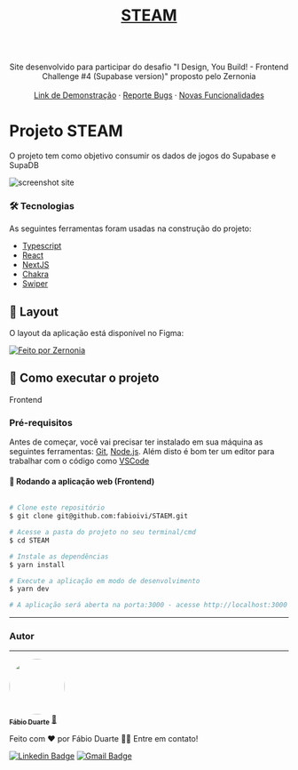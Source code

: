 <div align="center">
  <a href="https://github.com/fabioivi/steam/">
    <h1>STEAM</h1>
  </a>
  <br />
  <br />

  <p align="center">
   Site desenvolvido para participar do desafio "I Design, You Build! - Frontend Challenge #4 (Supabase version)" proposto pelo Zernonia
    <br />
    <br />
    <a href="https://staem.vercel.app/">Link de Demonstração</a>
    ·
    <a href="https://github.com/fabioivi/STAEM/issues">Reporte Bugs</a>
    ·
    <a href="https://github.com/fabioivi/STAEM/issues">Novas Funcionalidades</a>
  </p>
  
<!--   ![CircleCI](https://img.shields.io/circleci/build/github/fabioivi/circuit-valley-of-waters-bike/main?token=1d2c257f9c8612051cf385384c8e58dd00e18315)
  [![codecov](https://codecov.io/gh/fabioivi/circuit-valley-of-waters-bike/branch/main/graph/badge.svg?token=FKRYNC3OOP)](https://codecov.io/gh/fabioivi/circuit-valley-of-waters-bike) -->

</div>

# Projeto STEAM

O projeto tem como objetivo consumir os dados de jogos do Supabase e SupaDB

<img src="https://github.com/fabioivi/circuit-valley-of-waters-bike/blob/main/.github/images/screenshot-bikesite.jpg" alt="screenshot site" >

### 🛠 Tecnologias

As seguintes ferramentas foram usadas na construção do projeto:

* [Typescript](https://www.typescriptlang.org/)      
* [React](https://reactjs.org/)      
* [NextJS](https://nextjs.org/)
* [Chakra](https://chakra-ui.com/)
* [Swiper](https://swiperjs.com/get-started)

## 🎨 Layout

O layout da aplicação está disponível no Figma:

<a href="https://www.figma.com/file/v9WwrvuGFZHVLy4z3wxHGi/STAEM?node-id=3%3A2">
  <img alt="Feito por Zernonia" src="https://img.shields.io/badge/Acessar%20Layout%20-Figma-%2304D361">
</a>

## 🚀 Como executar o projeto

Frontend

### Pré-requisitos

Antes de começar, você vai precisar ter instalado em sua máquina as seguintes ferramentas:
[Git](https://git-scm.com), [Node.js](https://nodejs.org/en/). 
Além disto é bom ter um editor para trabalhar com o código como [VSCode](https://code.visualstudio.com/)

#### 🧭 Rodando a aplicação web (Frontend)

```bash

# Clone este repositório
$ git clone git@github.com:fabioivi/STAEM.git

# Acesse a pasta do projeto no seu terminal/cmd
$ cd STEAM

# Instale as dependências
$ yarn install

# Execute a aplicação em modo de desenvolvimento
$ yarn dev

# A aplicação será aberta na porta:3000 - acesse http://localhost:3000

```

---

### Autor
---

<a href="https://www.linkedin.com/in/fabioduartebr">
 <img style="border-radius: 50%;" src="https://avatars.githubusercontent.com/u/4038636?v=4" width="100px;" alt=""/>
 <br />
 <sub><b>Fábio Duarte</b></sub></a> <a href="https://www.linkedin.com/in/fabioduartebr" title="Rocketseat">🚀</a>


Feito com ❤️ por Fábio Duarte 👋🏽 Entre em contato!

[![Linkedin Badge](https://img.shields.io/badge/-Fábio-blue?style=flat-square&logo=Linkedin&logoColor=white&link=https://www.linkedin.com/in/fabioduartebr)](https://www.linkedin.com/in/fabioduartebr) 
[![Gmail Badge](https://img.shields.io/badge/-fabio.ivi@gmail.com-c14438?style=flat-square&logo=Gmail&logoColor=white&link=mailto:fabio.ivi@gmail.com)](mailto:fabio.ivi@gmail.com)


